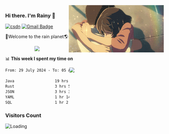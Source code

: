 <img  align='right' height="150" src="https://github.com/LikeRainDay/LikeRainDay/blob/master/pic/img_rain_1.gif?raw=true">



### Hi there. I'm Rainy :lemon:

[![csdn](https://img.shields.io/badge/-csdn-c14438?style=flat-square&logo=c&logoColor=white)](https://blog.csdn.net/qq_15807167)
[![Gmail Badge](https://img.shields.io/badge/-gmail-c14438?style=flat-square&logo=Gmail&logoColor=white&link=mailto:houshuai0816@gmail.com)](mailto:houshuai0816@gmail.com)

🚀Welcome to the rain planet🌎

<center>
<img align='center'  src="https://source.unsplash.com/user/rainyhehe/likes">
</center>

📊 **This week I spent my time on**

<img align='right'   width="300" src="https://github-readme-stats.vercel.app/api?username=LikeRainDay&show_icons=true&title_color=fff&icon_color=79ff97&text_color=9f9f9f&bg_color=151515&count_private=true">

<!--START_SECTION:waka-->

```txt
From: 29 July 2024 - To: 05 August 2024

Java                  19 hrs 10 mins  ██████████████▓░░░░░░░░░░   58.89 %
Rust                  3 hrs 54 mins   ███░░░░░░░░░░░░░░░░░░░░░░   12.03 %
JSON                  3 hrs 3 mins    ██▒░░░░░░░░░░░░░░░░░░░░░░   09.40 %
YAML                  1 hr 14 mins    █░░░░░░░░░░░░░░░░░░░░░░░░   03.82 %
SQL                   1 hr 2 mins     ▓░░░░░░░░░░░░░░░░░░░░░░░░   03.21 %
```

<!--END_SECTION:waka-->

### Visitors Count
<img align="left" src = "https://profile-counter.glitch.me/LikeRainDay/count.svg" alt ="Loading">
